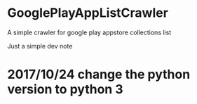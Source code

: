 # GooglePlayAppListCrawler
A simple crawler for google play appstore collections list

Just a simple dev note

# 2017/10/24 change the python version to python 3

